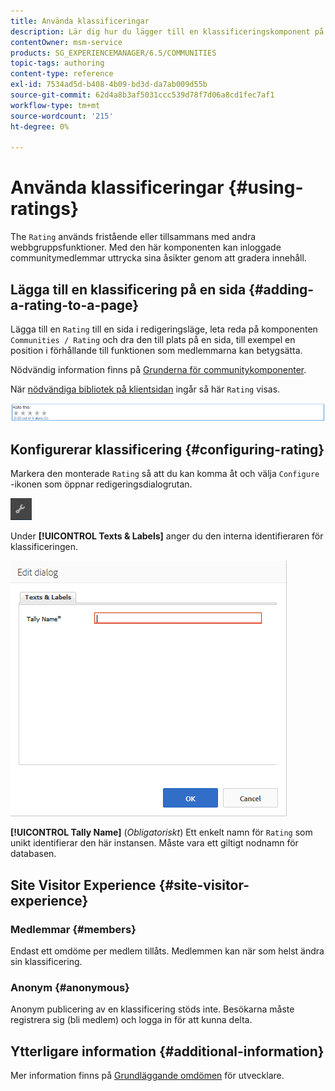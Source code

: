 ```yaml
---
title: Använda klassificeringar
description: Lär dig hur du lägger till en klassificeringskomponent på en sida där inloggade communitymedlemmar kan uttrycka sina åsikter genom att klassificera innehåll.
contentOwner: msm-service
products: SG_EXPERIENCEMANAGER/6.5/COMMUNITIES
topic-tags: authoring
content-type: reference
exl-id: 7534ad5d-b408-4b09-bd3d-da7ab009d55b
source-git-commit: 62d4a8b3af5031ccc539d78f7d06a8cd1fec7af1
workflow-type: tm+mt
source-wordcount: '215'
ht-degree: 0%

---
```


# Använda klassificeringar {#using-ratings}

The `Rating` används fristående eller tillsammans med andra webbgruppsfunktioner. Med den här komponenten kan inloggade communitymedlemmar uttrycka sina åsikter genom att gradera innehåll.

## Lägga till en klassificering på en sida {#adding-a-rating-to-a-page}

Lägga till en `Rating` till en sida i redigeringsläge, leta reda på komponenten `Communities / Rating` och dra den till plats på en sida, till exempel en position i förhållande till funktionen som medlemmarna kan betygsätta.

Nödvändig information finns på [Grunderna för communitykomponenter](basics.md).

När [nödvändiga bibliotek på klientsidan](rating-basics.md#essentials-for-client-side) ingår så här `Rating` visas.

![värdering](assets/rating.png)

## Konfigurerar klassificering {#configuring-rating}

Markera den monterade `Rating` så att du kan komma åt och välja `Configure` -ikonen som öppnar redigeringsdialogrutan.

![configure-new](assets/configure-new.png)

Under **[!UICONTROL Texts & Labels]** anger du den interna identifieraren för klassificeringen.

![tallyname](assets/tallyname.png)

**[!UICONTROL Tally Name]**
(*Obligatoriskt*) Ett enkelt namn för `Rating` som unikt identifierar den här instansen. Måste vara ett giltigt nodnamn för databasen.

## Site Visitor Experience {#site-visitor-experience}

### Medlemmar {#members}

Endast ett omdöme per medlem tillåts. Medlemmen kan när som helst ändra sin klassificering.

### Anonym {#anonymous}

Anonym publicering av en klassificering stöds inte. Besökarna måste registrera sig (bli medlem) och logga in för att kunna delta.

## Ytterligare information {#additional-information}

Mer information finns på [Grundläggande omdömen](rating-basics.md) för utvecklare.
